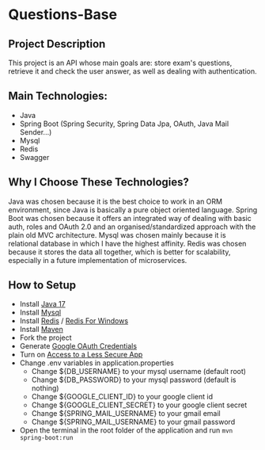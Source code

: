 # Questions-Base

## Project Description
  This project is an API whose main goals are: store exam's questions, retrieve it and check the user answer, as well as dealing with authentication.

## Main Technologies:
  - Java
  - Spring Boot (Spring Security, Spring Data Jpa, OAuth, Java Mail Sender...)
  - Mysql
  - Redis
  - Swagger

## Why I Choose These Technologies?
  Java was chosen because it is the best choice to work in an ORM environment, since Java is basically a pure object oriented language. Spring Boot was chosen because it offers an integrated way of dealing with basic auth, roles and OAuth 2.0 and an organised/standardized approach with the plain old MVC architecture. Mysql was chosen mainly because it is relational database in which I have the highest affinity. Redis was chosen because it stores the data all together, which is better for scalability, especially in a future implementation of microservices.

## How to Setup
  - Install [Java 17](https://www.oracle.com/java/technologies/downloads)
  - Install [Mysql](https://dev.mysql.com/downloads/mysql)
  - Install [Redis](https://redis.io/download) / [Redis For Windows](https://github.com/MicrosoftArchive/redis/releases/download/win-3.2.100/Redis-x64-3.2.100.msi)
  - Install [Maven](https://maven.apache.org/install.html)
  - Fork the project
  - Generate [Google OAuth Credentials](https://www.youtube.com/watch?v=xH6hAW3EqLk)
  - Turn on [Access to a Less Secure App](https://myaccount.google.com/lesssecureapps)
  - Change .env variables in application.properties
    - Change ${DB_USERNAME} to your mysql username (default root)
    - Change ${DB_PASSWORD} to your mysql password (default is nothing)
    - Change ${GOOGLE_CLIENT_ID} to your google client id
    - Change ${GOOGLE_CLIENT_SECRET} to your google client secret
    - Change ${SPRING_MAIL_USERNAME} to your gmail email
    - Change ${SPRING_MAIL_USERNAME} to your gmail password
   - Open the terminal in the root folder of the application and run ```mvn spring-boot:run```
